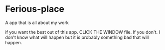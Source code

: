 # Ferious-place
A app that is all about my work

if you want the best out of this app. CLICK THE WINDOW file.
If you don't. I don't know what will happen but it is probably something bad that will happen.

